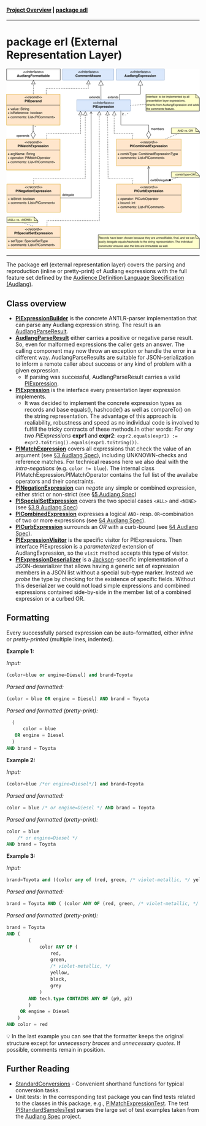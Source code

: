 #### [Project Overview](../../../../../../../README.md) | [package adl](../README.md)
----

# package erl (External Representation Layer)

![erl-overview](./erl.svg)

----

The package **erl** (external representation layer) covers the parsing and reproduction (inline or pretty-print) of Audlang expressions with the full feature set defined by the [Audience Definition Language Specification (Audlang)](https://github.com/KarlEilebrecht/audlang-spec/blob/main/doc/AudienceDefinitionLanguageSpecification.md#audience-definition-language-specification).

## Class overview

 * **[PlExpressionBuilder](PlExpressionBuilder.java)** is the concrete ANTLR-parser implementation that can parse any Audlang expression string. The result is an [AudlangParseResult](AudlangParseResult.java).
 * **[AudlangParseResult](AudlangParseResult.java)** either carries a positive or negative parse result. So, even for malformed expressions the caller gets an answer. The calling component may now throw an exception or handle the error in a different way. AudlangParseResults are suitable for JSON-serialization to inform a remote caller about success or any kind of problem with a given expression.
   * If parsing was successful, AudlangParseResult carries a valid [PlExpression](PlExpression.java).
 * **[PlExpression](PlExpression.java)** is the interface every presentation layer expression implements.
   * It was decided to implement the concrete expression types as records and base equals(), hashcode() as well as compareTo() on the string representation. The advantage of this approach is realiability, robustness and speed as no individual code is involved to fulfill the tricky contracts of these methods.In other words: *For any two PlExpressions* **expr1** and **expr2**: `expr2.equals(expr1) := expr2.toString().equals(expr1.toString())`.
 * **[PlMatchExpression](PlMatchExpression.java)** covers all expressions that check the value of an argument (see [§3 Audlang Spec](https://github.com/KarlEilebrecht/audlang-spec/blob/main/doc/AudienceDefinitionLanguageSpecification.md#5-negation)), including UNKNOWN-checks and reference matches. For technical reasons here we also deal with the *intra-negations* (e.g. `color != blue`). The internal class PlMatchExpression.PlMatchOperator contains the full list of the availabe operators and their constraints.
 * **[PlNegationExpression](PlNegationExpression.java)** can *negate* any simple or combined expression, either strict or non-strict (see [§5 Audlang Spec](https://github.com/KarlEilebrecht/audlang-spec/blob/main/doc/AudienceDefinitionLanguageSpecification.md#5-negation))
 * **[PlSpecialSetExpression](PlSpecialSetExpression.java)** covers the two special cases `<ALL>` and `<NONE>` (see [§3.9 Audlang Spec](https://github.com/KarlEilebrecht/audlang-spec/blob/main/doc/AudienceDefinitionLanguageSpecification.md#39-all-and-none))
 * **[PlCombinedExpression](PlCombinedExpression.java)** expresses a logical `AND`- resp. `OR`-combination of two or more expressions (see [§4 Audlang Spec](https://github.com/KarlEilebrecht/audlang-spec/blob/main/doc/AudienceDefinitionLanguageSpecification.md#41-logical-and)).
 * **[PlCurbExpression](PlCurbExpression.java)** surrounds an *OR* with a curb-bound (see [§4 Audlang Spec](https://github.com/KarlEilebrecht/audlang-spec/blob/main/doc/AudienceDefinitionLanguageSpecification.md#41-logical-and)).
 * **[PlExpressionVisitor](PlExpressionVisitor.java)** is the specific visitor for PlExpressions. Then interface PlExpression is a *parameterized* extension of AudlangExpression, so the `visit` method accepts this type of visitor.
 * **[PlExpressionDeserializer](PlExpressionDeserializer.java)** is a [Jackson](https://github.com/FasterXML/jackson)-specific implementation of a JSON-deserializer that allows having a generic set of expression members in a JSON list without a special sub-type marker. Instead we *probe* the type by checking for the existence of specific fields. Without this deserializer we could not load simple expressions and combined expressions contained side-by-side in the member list of a combined expression or a curbed OR.

## Formatting

Every successfully parsed expression can be auto-formatted, either *inline* or *pretty-printed* (multiple lines, indented).

**Example 1:**

*Input:*
```sql
(color=blue or engine=Diesel) and brand=Toyota
```

*Parsed and formatted:*
```sql
(color = blue OR engine = Diesel) AND brand = Toyota
```

*Parsed and formatted (pretty-print):*
```sql
  (
      color = blue
   OR engine = Diesel
  )
AND brand = Toyota
```

**Example 2:**

*Input:*
```sql
(color=blue /*or engine=Diesel*/) and brand=Toyota
```

*Parsed and formatted:*
```sql
color = blue /* or engine=Diesel */ AND brand = Toyota
```

*Parsed and formatted (pretty-print):*
```sql
color = blue
    /* or engine=Diesel */
AND brand = Toyota
```

**Example 3:**

*Input:*
```sql
brand=Toyota and ((color any of (red, green, /* violet-metallic, */ yellow,black,grey) and (tech.type contains any of (p9, \"p2\"))) or engine=Diesel) and color=red
```

*Parsed and formatted:*
```sql
brand = Toyota AND ( (color ANY OF (red, green, /* violet-metallic, */ yellow, black, grey) AND tech.type CONTAINS ANY OF (p9, p2) ) OR engine = Diesel) AND color = red
```

*Parsed and formatted (pretty-print):*
```sql
brand = Toyota
AND (
        (
            color ANY OF (
                red,
                green,
                /* violet-metallic, */
                yellow,
                black,
                grey
            )
        AND tech.type CONTAINS ANY OF (p9, p2)
        )
     OR engine = Diesel
    )
AND color = red
```
:bulb: In the last example you can see that the formatter keeps the original structure except for *unnecessary braces* and *unnecessary quotes*. If possible, comments remain in position.

## Further Reading
 * [StandardConversions](../cnv/StandardConversions.java) - Convenient shorthand functions for typical conversion tasks.
 * Unit tests: In the corresponding test package you can find tests related to the classes in this package, e.g., [PlMatchExpressionTest](../../../../../../test/java/de/calamanari/adl/erl/PlMatchExpressionTest.java). The test [PlStandardSamplesTest](../../../../../../test/java/de/calamanari/adl/erl/PlStandardSamplesTest.java) parses the large set of test examples taken from the [Audlang Spec](https://github.com/KarlEilebrecht/audlang-spec/tree/main) project.



